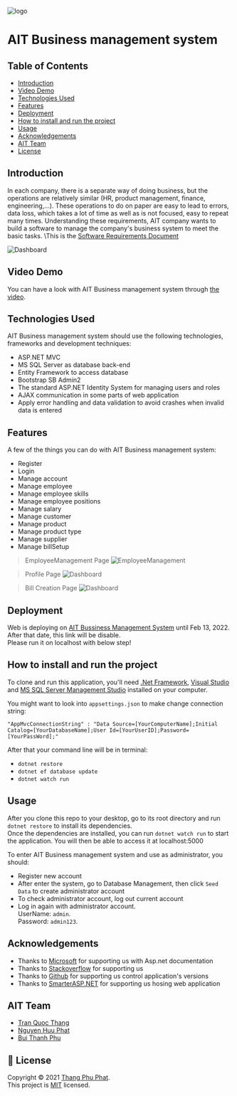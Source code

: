 ![logo](wwwroot/img/logo.svg)  
# AIT Business management system   


## Table of Contents
* [Introduction](#introduction)
* [Video Demo](#video-demo)
* [Technologies Used](#technologies-used)
* [Features](#features)
* [Deployment](#deployment)
* [How to install and run the project](#how-to-install-and-run-the-project)
* [Usage](#usage)
* [Acknowledgements](#acknowledgements)
* [AIT Team](#ait-team)
* [License](#license)

<!-- * [License](#license) -->



## Introduction
In each company, there is a separate way of doing business, but the operations are relatively similar (HR, product management, finance, engineering,...). These operations to do on paper are easy to lead to errors, data loss, which takes a lot of time as well as is not focused, easy to repeat many times. Understanding these requirements, AIT company wants to build a software to manage the company's business system to meet the basic tasks.
\This is the [Software Requirements Document](https://docs.google.com/document/d/1XslZNEgI-ZwAGA6tdiFFctRs1TUKHNEG/edit?usp=sharing&ouid=116992013396456829835&rtpof=true&sd=true)

![Dashboard](wwwroot/img/demoPage/dashboard.png)


## Video Demo
You can have a look with AIT Business management system through [the video](https://drive.google.com/file/d/13xiX5x_VPI3gQ6fpwlVZXEeGYY2wQXCk/view).


## Technologies Used
AIT Business management system should use the following technologies, frameworks and development techniques:

- ASP.NET MVC
- MS SQL Server as database back-end
- Entity Framework to access database
- Bootstrap SB Admin2 
- The standard ASP.NET Identity System for managing users and roles
- AJAX communication in some parts of web application
- Apply error handling and data validation to avoid crashes when invalid data is entered



## Features
A few of the things you can do with AIT Business management system:
- Register
- Login
- Manage account
- Manage employee
- Manage employee skills
- Manage employee positions
- Manage salary
- Manage customer
- Manage product
- Manage product type
- Manage supplier
- Manage billSetup

> EmployeeManagement Page
![EmployeeManagement](wwwroot/img/demoPage/employeeIndex.png)


> Profile Page
![Dashboard](wwwroot/img/demoPage/profile.png)


> Bill Creation Page
![Dashboard](wwwroot/img/demoPage/createBill.png)


## Deployment
Web is deploying on [AIT Bussiness Management System](http://lucasuit-001-site1.etempurl.com/) until Feb 13, 2022.\
After that date, this link will be disable.\
Please run it on localhost with below step!
## How to install and run the project
To clone and run this application, you'll need [.Net Framework](https://dotnet.microsoft.com/en-us/download/dotnet-framework), [Visual Studio](https://visualstudio.microsoft.com/) and [MS SQL Server Management Studio](https://docs.microsoft.com/en-us/sql/ssms/download-sql-server-management-studio-ssms?view=sql-server-ver15) installed on your computer. 

You might want to look into `appsettings.json` to make change connection string: 
```
"AppMvcConnectionString" : "Data Source=[YourComputerName];Initial Catalog=[YourDatabaseName];User Id=[YourUserID];Password=[YourPassWord];"
```


After that your command line will be in terminal:
- `dotnet restore` 
- `dotnet ef database update`
- `dotnet watch run`


## Usage
After you clone this repo to your desktop, go to its root directory and run `dotnet restore` to install its dependencies.\
Once the dependencies are installed, you can run `dotnet watch run` to start the application. You will then be able to access it at localhost:5000

To enter AIT Business management system and use as administrator, you should:
- Register new account
- After enter the system, go to Database Management, then click `Seed Data` to create administrator account
- To check administrator account, log out current account
- Log in again with administrator account.\
    UserName: `admin`.\
    Password: `admin123`. 

## Acknowledgements
- Thanks to [Microsoft](https://www.microsoft.com/vi-vn/) for supporting us with Asp.net documentation
- Thanks to [Stackoverflow](https://stackoverflow.com/) for supporting us 
- Thanks to [Github](https://github.com/) for supporting us control application's versions 
- Thanks to [SmarterASP.NET](https://www.smarterasp.net/) for supporting us hosing web application


## AIT Team
- [Tran Quoc Thang](https://github.com/LucasTran-tq)
- [Nguyen Huu Phat](https://github.com/nguyenhuuphat2001)
- [Bui Thanh Phu](https://github.com/phubuideptrai)


## 📝 License

Copyright © 2021 [Thang Phu Phat](https://github.com/LucasTran-tq). <br />
This project is [MIT](https://github.com/LucasTran-tq/Business-Management-AspNet/blob/main/LICENSE) licensed.
